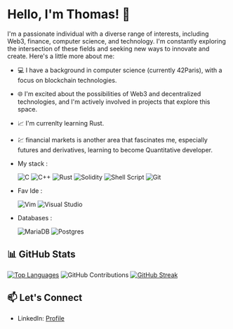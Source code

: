 # Hello, I'm Thomas! 👋

I'm a passionate individual with a diverse range of interests, including Web3, finance, computer science, and technology. I'm constantly exploring the intersection of these fields and seeking new ways to innovate and create. Here's a little more about me:

- 💻 I have a background in computer science (currently 42Paris), with a focus on blockchain technologies.
- 🌐 I'm excited about the possibilities of Web3 and decentralized technologies, and I'm actively involved in projects that explore this space.
- 📈 I'm currenlty learning Rust.
- 💹 financial markets is another area that fascinates me, especially futures and derivatives, learning to become Quantitative developer.

- My stack :
 
  ![C](https://img.shields.io/badge/c-%2300599C.svg?style=for-the-badge&logo=c&logoColor=white)
  ![C++](https://img.shields.io/badge/c++-%2300599C.svg?style=for-the-badge&logo=c%2B%2B&logoColor=white)
  ![Rust](https://img.shields.io/badge/rust-%23000000.svg?style=for-the-badge&logo=rust&logoColor=white)
  ![Solidity](https://img.shields.io/badge/Solidity-%23363636.svg?style=for-the-badge&logo=solidity&logoColor=white)
  ![Shell Script](https://img.shields.io/badge/shell_script-%23121011.svg?style=for-the-badge&logo=gnu-bash&logoColor=white)
  ![Git](https://img.shields.io/badge/git-%23F05033.svg?style=for-the-badge&logo=git&logoColor=white)
  

- Fav Ide :
  
  ![Vim](https://img.shields.io/badge/VIM-%2311AB00.svg?style=for-the-badge&logo=vim&logoColor=white)
  ![Visual Studio](https://img.shields.io/badge/Visual%20Studio-5C2D91.svg?style=for-the-badge&logo=visual-studio&logoColor=white)

- Databases :
  
  ![MariaDB](https://img.shields.io/badge/MariaDB-003545?style=for-the-badge&logo=mariadb&logoColor=white)
  ![Postgres](https://img.shields.io/badge/postgres-%23316192.svg?style=for-the-badge&logo=postgresql&logoColor=white)

## 📊 GitHub Stats
[![Top Languages](https://github-readme-stats.vercel.app/api/top-langs/?username=Tbelleng&layout=compact&langs_count=8&theme=dark)](https://github.com/Tbelleng)
![GitHub Contributions](https://github-readme-stats.vercel.app/api?username=Tbelleng&show_icons=true&theme=dark)
[![GitHub Streak](http://github-readme-streak-stats.herokuapp.com?user=Tbelleng&theme=dark)](https://github.com/Tbelleng)

## 📫 Let's Connect
- LinkedIn: [Profile](https://fr.linkedin.com/in/thomas-bellenger-8b3a78288)
